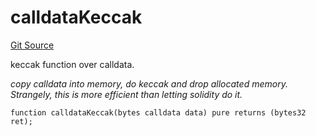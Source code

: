 # calldataKeccak
[Git Source](https://github.com/TrueWallet/contracts/blob/b38849a85d65fd71e42df8fc5190581d11c83fec/src/helper/Helpers.sol)

keccak function over calldata.

*copy calldata into memory, do keccak and drop allocated memory. Strangely, this is more efficient than letting solidity do it.*


```solidity
function calldataKeccak(bytes calldata data) pure returns (bytes32 ret);
```

